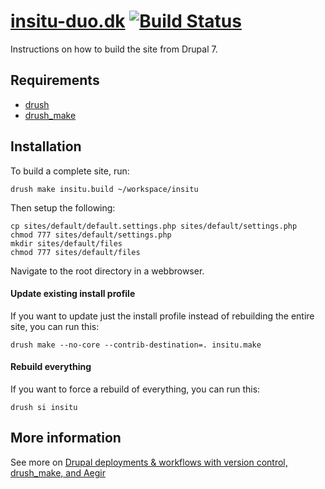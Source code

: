 [insitu-duo.dk](http://insitu-duo.dk) [![Build Status](https://secure.travis-ci.org/mikaelbirkelundjohansen/insitu-deploy.png?branch=7.x-1.x)](http://travis-ci.org/mikaelbirkelundjohansen/insitu-deploy)
==

Instructions on how to build the site from Drupal 7.

Requirements
------------

* [drush](http://drupal.org/project/drush) 
* [drush_make](http://drupal.org/project/drush_make)

Installation
------------

To build a complete site, run:

    drush make insitu.build ~/workspace/insitu
    
Then setup the following:

    cp sites/default/default.settings.php sites/default/settings.php
    chmod 777 sites/default/settings.php
    mkdir sites/default/files
    chmod 777 sites/default/files

Navigate to the root directory in a webbrowser.

#### Update existing install profile ####

If you want to update just the install profile instead of rebuilding the
entire site, you can run this:

    drush make --no-core --contrib-destination=. insitu.make

#### Rebuild everything ####

If you want to force a rebuild of everything, you can run this:

    drush si insitu

More information
--

See more on [Drupal deployments & workflows with version control, drush_make, and Aegir](http://www.migueljacq.com/content/drupal-deployments-workflows-version-control-drushmake-and-aegir)

